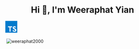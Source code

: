 <h1 align="center">Hi 👋, I'm Weeraphat Yian</h1>

<img src="https://raw.githubusercontent.com/devicons/devicon/master/icons/typescript/typescript-original.svg" alt="typescript" width="40" height="40"/> </a> </p>

<p>&nbsp;<img align="center" src="https://github-readme-stats.vercel.app/api?username=weeraphat2000&show_icons=true&locale=en" alt="weeraphat2000" /></p>
